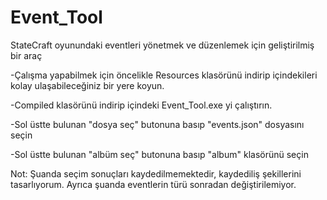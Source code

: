# Event_Tool
StateCraft oyunundaki eventleri yönetmek ve düzenlemek için geliştirilmiş bir araç

-Çalışma yapabilmek için öncelikle Resources klasörünü indirip içindekileri kolay ulaşabileceğiniz bir yere koyun.

-Compiled klasörünü indirip içindeki Event_Tool.exe yi çalıştırın.

-Sol üstte bulunan "dosya seç" butonuna basıp "events.json" dosyasını seçin

-Sol üstte bulunan "albüm seç" butonuna basıp "album" klasörünü seçin

Not: Şuanda seçim sonuçları kaydedilmemektedir, kaydediliş şekillerini tasarlıyorum. Ayrıca şuanda eventlerin türü sonradan değiştirilemiyor.


